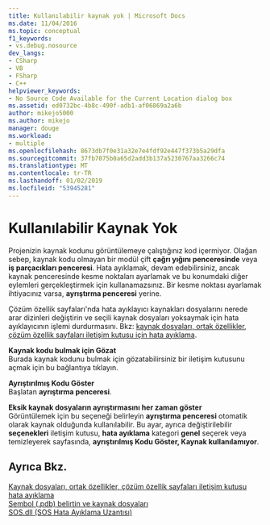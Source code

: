 ```yaml
---
title: Kullanılabilir kaynak yok | Microsoft Docs
ms.date: 11/04/2016
ms.topic: conceptual
f1_keywords:
- vs.debug.nosource
dev_langs:
- CSharp
- VB
- FSharp
- C++
helpviewer_keywords:
- No Source Code Available for the Current Location dialog box
ms.assetid: ed0732bc-4b8c-490f-adb1-af06869a2a6b
author: mikejo5000
ms.author: mikejo
manager: douge
ms.workload:
- multiple
ms.openlocfilehash: 8673db7f0e31a32e7e4fdf92e447f373b5a29dfa
ms.sourcegitcommit: 37fb7075b0a65d2add3b137a5230767aa3266c74
ms.translationtype: MT
ms.contentlocale: tr-TR
ms.lasthandoff: 01/02/2019
ms.locfileid: "53945281"
---
```

# <a name="no-source-available"></a>Kullanılabilir Kaynak Yok
Projenizin kaynak kodunu görüntülemeye çalıştığınız kod içermiyor. Olağan sebep, kaynak kodu olmayan bir modül çift **çağrı yığını penceresinde** veya **iş parçacıkları penceresi**. Hata ayıklamak, devam edebilirsiniz, ancak kaynak penceresinde kesme noktaları ayarlamak ve bu konumdaki diğer eylemleri gerçekleştirmek için kullanamazsınız. Bir kesme noktası ayarlamak ihtiyacınız varsa, **ayrıştırma penceresi** yerine.  
  
 Çözüm özellik sayfaları'nda hata ayıklayıcı kaynakları dosyalarını nerede arar dizinleri değiştirin ve seçili kaynak dosyaları yoksaymak için hata ayıklayıcının işlemi durdurmasını. Bkz: [kaynak dosyaları, ortak özellikler, çözüm özellik sayfaları iletişim kutusu için hata ayıklama](../debugger/debug-source-files-common-properties-solution-property-pages-dialog-box.md).  
  
 **Kaynak kodu bulmak için Gözat**  
 Burada kaynak kodunu bulmak için gözatabilirsiniz bir iletişim kutusunu açmak için bu bağlantıya tıklayın.  
  
 **Ayrıştırılmış Kodu Göster**  
 Başlatan **ayrıştırma penceresi**.  
  
 **Eksik kaynak dosyaların ayrıştırmasını her zaman göster**  
 Görüntülemek için bu seçeneği belirleyin **ayrıştırma penceresi** otomatik olarak kaynak olduğunda kullanılabilir. Bu ayar, ayrıca değiştirilebilir **seçenekleri** iletişim kutusu, **hata ayıklama** kategori **genel** seçerek veya temizleyerek sayfasında, **ayrıştırılmış Kodu Göster, Kaynak kullanılamıyor**.  
  
## <a name="see-also"></a>Ayrıca Bkz.  
 [Kaynak dosyaları, ortak özellikler, çözüm özellik sayfaları iletişim kutusu hata ayıklama](../debugger/debug-source-files-common-properties-solution-property-pages-dialog-box.md)   
 [Sembol (.pdb) belirtin ve kaynak dosyaları](../debugger/specify-symbol-dot-pdb-and-source-files-in-the-visual-studio-debugger.md)   
 [SOS.dll (SOS Hata Ayıklama Uzantısı)](/dotnet/framework/tools/sos-dll-sos-debugging-extension)